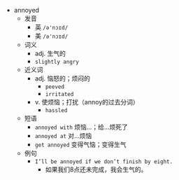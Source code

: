 - annoyed
  - 发音
    - 英 `/ə'nɔɪd/`
    - 美 `/ə'nɔɪd/`
  - 词义
    - adj. 生气的
    - `slightly angry`
  - 近义词
    - adj. 恼怒的；烦闷的
      - `peeved`
      - `irritated`
    - v. 使烦恼；打扰（annoy的过去分词）
      - `hassled`
  - 短语
    - `annoyed with` 烦恼…；给…烦死了 
    - `annoyed at` 对…烦恼 
    - `get annoyed` 变得气恼；变得生气 
  - 例句
    - `I’ll be annoyed if we don’t finish by eight.`
      - 如果我们8点还未完成，我会生气的。

